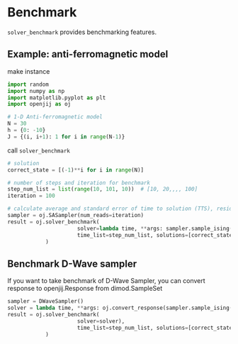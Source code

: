 # Benchmark

``solver_benchmark`` provides benchmarking features.


## Example: anti-ferromagnetic model

make instance
```python
import random
import numpy as np
import matplotlib.pyplot as plt
import openjij as oj

# 1-D Anti-ferromagnetic model
N = 30
h = {0: -10}
J = {(i, i+1): 1 for i in range(N-1)}
```

call ``solver_benchmark``
```python
# solution
correct_state = [(-1)**i for i in range(N)]

# number of steps and iteration for benchmark
step_num_list = list(range(10, 101, 10))  # [10, 20,,,, 100]
iteration = 100

# calculate average and standard error of time to solution (TTS), residual energy, success probability 
sampler = oj.SASampler(num_reads=iteration)
result = oj.solver_benchmark(
                      solver=lambda time, **args: sampler.sample_ising(h,J,num_sweeps=time),
                      time_list=step_num_list, solutions=[correct_state], p_r=0.99
            )
```

## Benchmark D-Wave sampler

If you want to take benchmark of D-Wave Sampler,
you can convert response to openjij.Response from dimod.SampleSet

```python
sampler = DWaveSampler()
solver = lambda time, **args: oj.convert_response(sampler.sample_ising(h, J, num_sweeps=time))
result = oj.solver_benchmark(
                      solver=solver),
                      time_list=step_num_list, solutions=[correct_state], p_r=0.99
            )
```